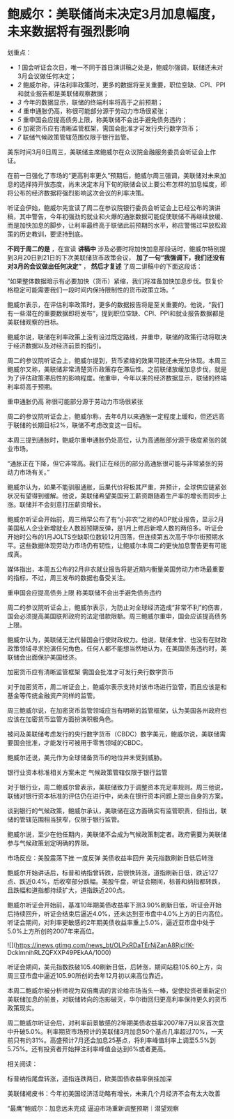 # 鲍威尔：美联储尚未决定3月加息幅度，未来数据将有强烈影响

划重点：

  * _1_ 国会听证会次日，唯一不同于首日演讲稿之处是，鲍威尔强调，联储还未对3月会议做任何决定；
  * _2_ 鲍威尔称，评估利率政策时，更多的数据将至关重要，职位空缺、CPI、PPI和就业报告都是美联储观察数据；
  * _3_ 今年的数据显示，联储的终端利率将高于之前预期；
  * _4_ 重申通胀仍高，称很可能部分源于劳动力市场很紧张；
  * _5_ 重申国会应提高债务上限，称美联储不会出手避免债务违约；
  * _6_ 加密货币应有清晰监管框架，需国会批准才可发行央行数字货币；
  * _7_ 联储气候政策管辖范围仅限于银行监管。

美东时间3月8日周三，美联储主席鲍威尔在众议院金融服务委员会听证会上作证。

在前一日强化了市场的“更高利率更久”预期后，鲍威尔周三强调，美联储对未来加息的选择持开放态度，尚未决定本月下旬的联储会议上要公布怎样的加息幅度，即将公布的经济数据将强烈影响这次会议的利率决策。

听证会伊始，鲍威尔先宣读了周二在参议院银行委员会听证会上已经公布的演讲稿，其中警告，今年初强劲的就业和火爆的通胀数据可能促使联储不再继续放缓、而是加快加息的脚步，让利率最终高于联储此前预期的水平，称应警惕过早放松政策的历史教训，要坚持到底。

**不同于周二的是** ，在宣读 **讲稿中** 涉及必要时将加快加息那段话时，鲍威尔特别提到3月20日到21日的下次美联储货币政策会议，
**加了一句“我强调下，我们还没有对3月的会议做出任何决定”** ， **然后才复述** 了周二讲稿中的下面这段话：

”如果整体数据暗示有必要加快（货币）紧缩，我们将准备加快加息步伐。恢复价格稳定可能需要我们一段时间内保持限制性的货币政策立场。“

鲍威尔表示，在评估利率政策时，更多的数据报告将是至关重要的。他说，“我们有一些潜在的重要数据即将发布”，提到职位空缺、CPI、PPI和就业报告数据都是美联储观察的目标。

鲍威尔说，联储在利率政策上没有设过既定路线，并重申，联储的政策行动将取决于经济数据以及对经济前景的指引。

周二的参议院听证会上，鲍威尔提到，货币紧缩的效果可能还未充分体现。本周三鲍威尔又称，美联储非常清楚货币政策存在滞后性。之前联储放缓加息步伐，就是为了评估政策滞后性的影响程度。他重申，今年以来的经济数据显示，联储的终端利率将高于预期。

重申通胀仍高 称很可能部分源于劳动力市场很紧张

周二的参议院听证会上，鲍威尔称，去年6月以来通胀一定程度上缓和，但还远高于联储的长期目标2%，联储不考虑改变这一目标。

本周三提到通胀时，鲍威尔重申通胀仍处高位，认为高通胀部分源于极度紧张的就业市场。

“通胀正在下降，但它非常高。我们正在经历的部分高通胀很可能与非常紧张的劳动力市场有关。”

鲍威尔认为，如果不能驯服通胀，后果代价将极其严重，并预计，全球供应链紧张状况有望得到缓解。他说，美联储希望美国劳工薪资跟随着生产率的增长而同步上涨。联储并不会刻意打压薪资增长。

鲍威尔听证会开始前，周三稍早公布了有“小非农”之称的ADP就业报告，显示2月美国私人企业新增就业人数超预期反弹，是1月上修后新增人数的两倍多。听证会开始时公布的1月JOLTS空缺职位数较12月回落，但连续第五次高于华尔街预期水平。这些数据体现劳动力市场仍有韧性，让鲍威尔本周二的更快加息警告更有可能成真。

媒体指出，本周五公布的2月非农就业报告将是近期内衡量美国劳动力市场最重要的指标，不过，周三发布的数据也备受关注。

重申国会应提高债务上限 称美联储不会出手避免债务违约

周二的参议院听证会上，鲍威尔表示，为防止对全球经济造成“非常不利”的伤害，国会必须提高美国联邦政府的法定借款限额。周三鲍威尔重申，国会应该提高债务上限。

鲍威尔认为，美联储无法代替国会行使财政权力。他说，联储未曾、也没有在财政政策领域寻求扮演任何角色。任何人都不能想当然地认为，在美国债务违约时，美联储会出面保护美国经济。

加密货币应有清晰监管框架 需国会批准才可发行央行数字货币

对于加密货币，周二听证会上，鲍威尔表示支持对该市场进行监管，而且应该是和基金等传统金融资产同样的监管。

周三鲍威尔说，在加密货币监管领域应当有明晰的监管框架，认为美国各州政府也应该在加密货币监管方面扮演积极角色。

被问及美联储考虑发行的央行数字货币（CBDC）数字美元，鲍威尔说，美联储需要国会批准，才能发行可被用于零售领域的CBDC。

鲍威尔还说，美元作为全球储备货币的地位并未受到威胁。

银行业资本标准相关方案未定 气候政策管辖仅限于银行监管

对于银行业，周二鲍威尔曾表示，美联储致力于调整资本充足率规则。周三他说，联储对银行资本标准的评估仍在进行中，尚未在银行资本问题上提出自身的方案。

谈到银行的气候政策，鲍威尔承认，美联储在这方面确实有监管职责，但指出，联储的管辖范围相当狭窄，仅限于银行监管。

鲍威尔说，至少在他任期内，美联储不会成为气候政策制定者。政府需要为美联储参与气候政策划定明确的界限。

市场反应：美股震荡下挫 一度反弹 美债收益率回升 美元指数刷新日低后转涨

鲍威尔开始讲话后，标普和纳指曾转跌，后很快转涨，道指刷新日低，跌近127点、跌近0.4%，后收窄部分跌幅。美股午盘，听证会期间，标普和纳指都转跌，且跌幅和道指都持续扩大，道指跌近200点。

鲍威尔听证会开始前，基准10年期美债收益率下测3.90%刷新日低，听证会开始后持续回升，听证会结束后逼近4.0%，还未达到亚市盘中4.0%上方的日内高位。听证会期间，对利率更敏感的2年期美债收益率重上5.0%，逼近亚市盘中处于5.0%上方所创的2007年来高位。

![](https://inews.gtimg.com/news_bt/OLPxRDaTErNjZanA8RjclfK-
DcklmnihRLZQFXXP49PEkAA/1000)

听证会期间，美元指数跌破105.40刷新日低，后转涨，期间站稳105.60上方，向周三亚市盘中逼近105.90所创的去年12月初以来高位靠近。

本周二鲍威尔被分析师视为双倍鹰调的言论给市场当头一棒，促使投资者重新定价美联储加息的前景，对联储转向的泡影破灭，华尔街回归更高利率保持更久的货币政策现实。

周二鲍威尔听证会后，对利率前景敏感的2年期美债收益率2007年7月以来首次盘中升破5.0%。利率期货市场预计的美联储3月加息50个基点几率超过70%，一天前只有约31%。高盛预计7月还会加息25基点，将利率峰值利率上调至5.5%到5.75%。还有投资者开始押注利率峰值会达到6%或者更高。

相关阅读：

标普纳指尾盘转涨，道指连跌两日，欧美国债收益率倒挂加深

美联储褐皮书：今年初美国经济活动略有增长，未来几个月经济不会有太大改善

“最鹰”鲍威尔：加息远未完成 逼迫市场重新调整预期｜潜望观察

